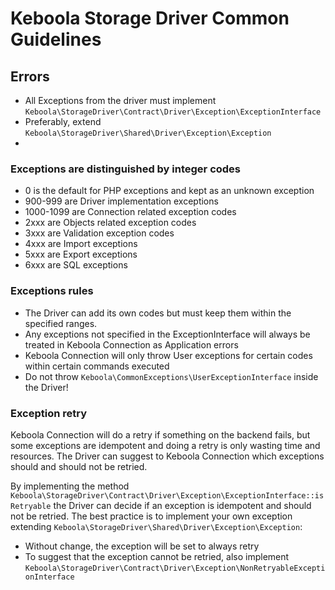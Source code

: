 # Keboola Storage Driver Common Guidelines

## Errors

* All Exceptions from the driver must implement `Keboola\StorageDriver\Contract\Driver\Exception\ExceptionInterface`
* Preferably, extend `Keboola\StorageDriver\Shared\Driver\Exception\Exception`
* 
### Exceptions are distinguished by integer codes

- 0 is the default for PHP exceptions and kept as an unknown exception
- 900-999 are Driver implementation exceptions
- 1000-1099 are Connection related exception codes
- 2xxx are Objects related exception codes
- 3xxx are Validation exception codes
- 4xxx are Import exceptions
- 5xxx are Export exceptions
- 6xxx are SQL exceptions

### Exceptions rules

- The Driver can add its own codes but must keep them within the specified ranges.
- Any exceptions not specified in the ExceptionInterface will always be treated in Keboola Connection as Application errors
- Keboola Connection will only throw User exceptions for certain codes within certain commands executed
- Do not throw `Keboola\CommonExceptions\UserExceptionInterface` inside the Driver!

### Exception retry

Keboola Connection will do a retry if something on the backend fails, but some exceptions are idempotent and doing a retry is only wasting time and resources. The Driver can suggest to Keboola Connection which exceptions should and should not be retried.

By implementing the method `Keboola\StorageDriver\Contract\Driver\Exception\ExceptionInterface::isRetryable` the Driver can decide if an exception is idempotent and should not be retried.
The best practice is to implement your own exception extending `Keboola\StorageDriver\Shared\Driver\Exception\Exception`:
- Without change, the exception will be set to always retry
- To suggest that the exception cannot be retried, also implement `Keboola\StorageDriver\Contract\Driver\Exception\NonRetryableExceptionInterface`
